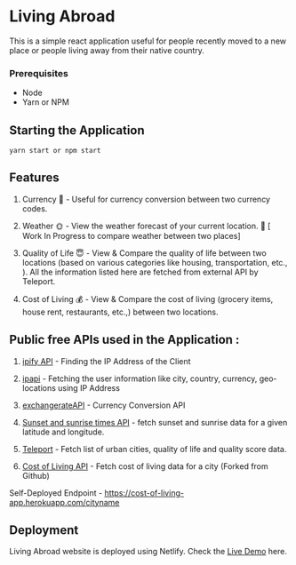 # Living Abroad

This is a simple react application useful for people recently moved to a new place or people living away from their native country.

### Prerequisites
* Node
* Yarn or NPM

## Starting the Application 

```
yarn start or npm start
```

## Features

1. Currency :currency_exchange: - Useful for currency conversion between two currency codes.

2. Weather :sun_with_face: - View the weather forecast of your current location. :construction: [ Work In Progress to compare weather between two places]

3. Quality of Life :innocent: - View & Compare the quality of life between two locations (based on various categories like housing, transportation, etc., ). All the information listed here are fetched from external API by Teleport.

4. Cost of Living :moneybag: - View & Compare the cost of living (grocery items, house rent, restaurants, etc.,) between two locations.

## Public free APIs used in the Application : 

1. [ipify API](https://www.ipify.org/) - Finding the IP Address of the Client 

2. [ipapi](https://ipapi.co/) - Fetching the user information like city, country, currency, geo-locations using IP Address

3. [exchangerateAPI](https://www.exchangerate-api.com/) - Currency Conversion API 

4. [Sunset and sunrise times API](https://sunrise-sunset.org/) - fetch sunset and sunrise data for a given latitude and longitude.

5. [Teleport](https://developers.teleport.org/) - Fetch list of urban cities, quality of life and quality score data. 

6. [Cost of Living API](https://github.com/zackharley/cost-of-living-api) - Fetch cost of living data for a city (Forked from Github)

Self-Deployed Endpoint - https://cost-of-living-app.herokuapp.com/cityname

## Deployment

Living Abroad website is deployed using Netlify. Check the [Live Demo](https://livingabroad.netlify.app) here.